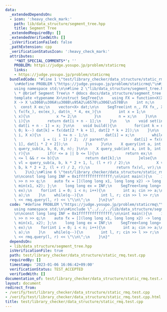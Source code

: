 ```yaml
---
data:
  _extendedDependsOn:
  - icon: ':heavy_check_mark:'
    path: lib/data_structure/segment_tree.hpp
    title: Segment Tree
  _extendedRequiredBy: []
  _extendedVerifiedWith: []
  _isVerificationFailed: false
  _pathExtension: cpp
  _verificationStatusIcon: ':heavy_check_mark:'
  attributes:
    '*NOT_SPECIAL_COMMENTS*': ''
    PROBLEM: https://judge.yosupo.jp/problem/staticrmq
    links:
    - https://judge.yosupo.jp/problem/staticrmq
  bundledCode: "#line 1 \"test/library_checker/data_structure/static_rmq.test.cpp\"\
    \n#define PROBLEM \"https://judge.yosupo.jp/problem/staticrmq\"\n#include <bits/stdc++.h>\n\
    using namespace std;\n\n#line 2 \"lib/data_structure/segment_tree.hpp\"\n\n/**\n\
    \ * @brief Segment Tree\n * @docs docs/data_structure/segment_tree.md\n */\n\n\
    template <typename X>\nstruct SegTree{\n    using FX = function<X(X, X)>; // X\u2022\
    X -> X \u3068\u306A\u308B\u95A2\u6570\u306E\u578B\n    int n;\n    FX fx;\n  \
    \  const X ex;\n    vector<X> dat;\n\n    SegTree(int n_, FX fx_, X ex_) : n(),\
    \ fx(fx_), ex(ex_), dat(n_ * 4, ex_){\n        int x = 1;\n        while(n_ >\
    \ x){\n            x *= 2;\n        }\n        n = x;\n    }\n\n    X get(int\
    \ i){\n        return dat[i + n - 1];\n    }\n    \n    void set(int i, X x){\
    \ dat[i + n - 1] = x; }\n\n    void build(){\n        for(int k = n - 2; k >=\
    \ 0; k--) dat[k] = fx(dat[2 * k + 1], dat[2 * k + 2]);\n    }\n\n    void update(int\
    \ i, X x){\n        i += n - 1;\n        dat[i] = x;\n        while(i > 0){\n\
    \            i = (i - 1) / 2;  // parent\n            dat[i] = fx(dat[i * 2 +\
    \ 1], dat[i * 2 + 2]);\n        }\n    }\n\n    X query(int a, int b){ return\
    \ query_sub(a, b, 0, 0, n); }\n\n    X query_sub(int a, int b, int k, int l, int\
    \ r){\n        if(r <= a || b <= l){\n            return ex;\n        }else if(a\
    \ <= l && r <= b){\n            return dat[k];\n        }else{\n            X\
    \ vl = query_sub(a, b, k * 2 + 1, l, (l + r) / 2);\n            X vr = query_sub(a,\
    \ b, k * 2 + 2, (l + r) / 2, r);\n            return fx(vl, vr);\n        }\n\
    \    }\n};\n#line 6 \"test/library_checker/data_structure/static_rmq.test.cpp\"\
    \n\nconst long long INF = 0x1fffffffffffffff;\n\nint main(){\n    int n, q; cin\
    \ >> n >> q;\n    auto fx = [](long long x1, long long x2) -> long long { return\
    \ min(x1, x2); };\n    long long ex = INF;\n    SegTree<long long> rmq(n, fx,\
    \ ex);\n    for(int i = 0; i < n; i++){\n        int a; cin >> a;\n        rmq.update(i,\
    \ a);\n    }\n    while(q--){\n        int l, r; cin >> l >> r;\n        cout\
    \ << rmq.query(l, r) << \"\\n\";\n    }\n}\n"
  code: "#define PROBLEM \"https://judge.yosupo.jp/problem/staticrmq\"\n#include <bits/stdc++.h>\n\
    using namespace std;\n\n#include \"../../../lib/data_structure/segment_tree.hpp\"\
    \n\nconst long long INF = 0x1fffffffffffffff;\n\nint main(){\n    int n, q; cin\
    \ >> n >> q;\n    auto fx = [](long long x1, long long x2) -> long long { return\
    \ min(x1, x2); };\n    long long ex = INF;\n    SegTree<long long> rmq(n, fx,\
    \ ex);\n    for(int i = 0; i < n; i++){\n        int a; cin >> a;\n        rmq.update(i,\
    \ a);\n    }\n    while(q--){\n        int l, r; cin >> l >> r;\n        cout\
    \ << rmq.query(l, r) << \"\\n\";\n    }\n}"
  dependsOn:
  - lib/data_structure/segment_tree.hpp
  isVerificationFile: true
  path: test/library_checker/data_structure/static_rmq.test.cpp
  requiredBy: []
  timestamp: '2023-01-06 16:06:42+09:00'
  verificationStatus: TEST_ACCEPTED
  verifiedWith: []
documentation_of: test/library_checker/data_structure/static_rmq.test.cpp
layout: document
redirect_from:
- /verify/test/library_checker/data_structure/static_rmq.test.cpp
- /verify/test/library_checker/data_structure/static_rmq.test.cpp.html
title: test/library_checker/data_structure/static_rmq.test.cpp
---
```

